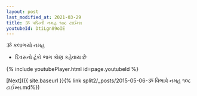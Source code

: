 ```yaml
---
layout: post
last_modified_at: 2021-03-29
title: ૐ પદ્મિની નમહ ૧૦૮ ટાઈમ્સ
youtubeId: DtiLgn89oIE
---
```

 
 
 ૐ કલાભયો નમહ  
 
 -  દિવસનો ટૂંકો ભાગ કોણ કહેવાય છે 
 
  
 
  
 
 
 
 
 
 


{% include youtubePlayer.html id=page.youtubeId %}
 
[Next]({{ site.baseurl }}{% link  split2/_posts/2015-05-06-ૐ વિભાવે નમહ ૧૦૮ ટાઈમ્સ.md%})
 
